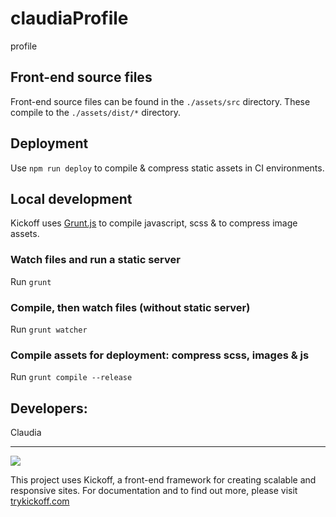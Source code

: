 # claudiaProfile
profile

## Front-end source files
Front-end source files can be found in the `./assets/src` directory. These compile to the `./assets/dist/*` directory.

## Deployment
Use `npm run deploy` to compile & compress static assets in CI environments.

## Local development
Kickoff uses [Grunt.js](http://gruntjs.com) to compile javascript, scss & to compress image assets.

### Watch files and run a static server
Run `grunt`

### Compile, then watch files (without static server)
Run `grunt watcher`

### Compile assets for deployment: compress scss, images & js
Run `grunt compile --release`

## Developers:
Claudia


---
[![](http://i.imgur.com/PiqudTY.png)](http://trykickoff.com)

This project uses Kickoff, a front-end framework for creating scalable and responsive sites. For documentation and to find out more, please visit [trykickoff.com](http://trykickoff.com)
